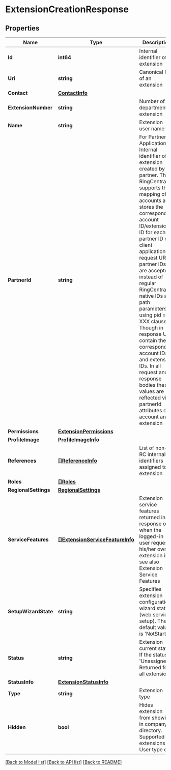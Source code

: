 # ExtensionCreationResponse

## Properties

Name | Type | Description | Notes
------------ | ------------- | ------------- | -------------
**Id** | **int64** | Internal identifier of an extension | [optional] 
**Uri** | **string** | Canonical URI of an extension | [optional] 
**Contact** | [**ContactInfo**](ContactInfo.md) |  | [optional] 
**ExtensionNumber** | **string** | Number of department extension | [optional] 
**Name** | **string** | Extension user name | [optional] 
**PartnerId** | **string** | For Partner Applications Internal identifier of an extension created by partner. The RingCentral supports the mapping of accounts and stores the corresponding account ID/extension ID for each partner ID of a client application. In request URIs partner IDs are accepted instead of regular RingCentral native IDs as path parameters using pid &#x3D; XXX clause. Though in response URIs contain the corresponding account IDs and extension IDs. In all request and response bodies these values are reflected via partnerId attributes of account and extension | [optional] 
**Permissions** | [**ExtensionPermissions**](ExtensionPermissions.md) |  | [optional] 
**ProfileImage** | [**ProfileImageInfo**](ProfileImageInfo.md) |  | [optional] 
**References** | [**[]ReferenceInfo**](ReferenceInfo.md) | List of non-RC internal identifiers assigned to an extension | [optional] 
**Roles** | [**[]Roles**](Roles.md) |  | [optional] 
**RegionalSettings** | [**RegionalSettings**](RegionalSettings.md) |  | [optional] 
**ServiceFeatures** | [**[]ExtensionServiceFeatureInfo**](ExtensionServiceFeatureInfo.md) | Extension service features returned in response only when the logged-in user requests his/her own extension info, see also Extension Service Features | [optional] 
**SetupWizardState** | **string** | Specifies extension configuration wizard state (web service setup). The default value is &#39;NotStarted&#39; | [optional] 
**Status** | **string** | Extension current state. If the status is &#39;Unassigned&#39;. Returned for all extensions | [optional] 
**StatusInfo** | [**ExtensionStatusInfo**](ExtensionStatusInfo.md) |  | [optional] 
**Type** | **string** | Extension type | [optional] 
**Hidden** | **bool** | Hides extension from showing in company directory. Supported for extensions of User type only | [optional] 

[[Back to Model list]](../README.md#documentation-for-models) [[Back to API list]](../README.md#documentation-for-api-endpoints) [[Back to README]](../README.md)


